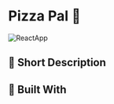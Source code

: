 # Pizza Pal :pizza:

![ReactApp](https://github.com/IvaSabotinova/Pizza-Pal/assets/96121572/3c0d8595-deca-4d79-8027-1c55844d6665)

## :speech_balloon: Short Description

## :notebook_with_decorative_cover: Built With